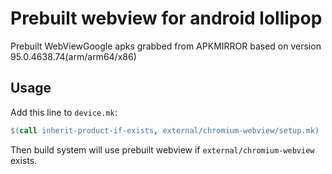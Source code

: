 # Prebuilt webview for android lollipop

Prebuilt WebViewGoogle apks grabbed from APKMIRROR based on version 95.0.4638.74(arm/arm64/x86)

## Usage
Add this line to `device.mk`:
```Makefile
$(call inherit-product-if-exists, external/chromium-webview/setup.mk)
```
Then build system will use prebuilt webview if `external/chromium-webview` exists.
